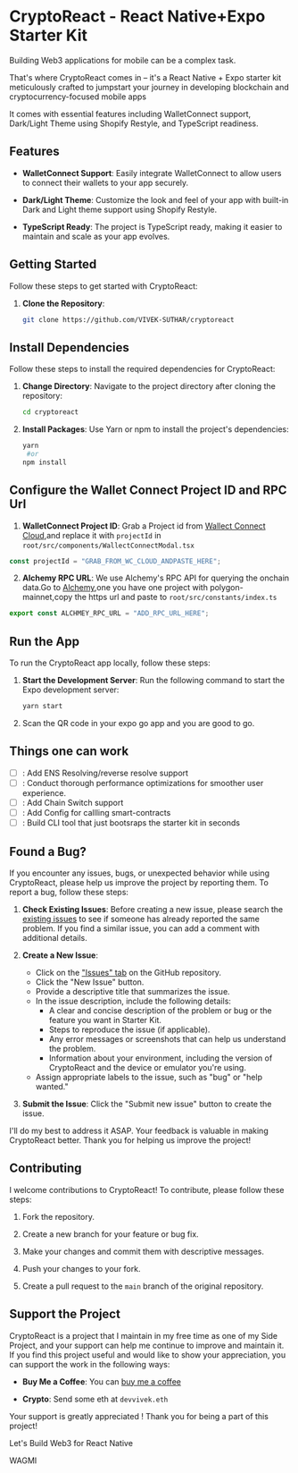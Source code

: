 # CryptoReact - React Native+Expo Starter Kit

Building Web3 applications for mobile can be a complex task.

That's where CryptoReact comes in – it's a React Native + Expo starter kit meticulously crafted to jumpstart your journey in developing blockchain and cryptocurrency-focused mobile apps

It comes with essential features including WalletConnect support, Dark/Light Theme using Shopify Restyle, and TypeScript readiness.

## Features

- **WalletConnect Support**: Easily integrate WalletConnect to allow users to connect their wallets to your app securely.

- **Dark/Light Theme**: Customize the look and feel of your app with built-in Dark and Light theme support using Shopify Restyle.

- **TypeScript Ready**: The project is TypeScript ready, making it easier to maintain and scale as your app evolves.

## Getting Started

Follow these steps to get started with CryptoReact:

1. **Clone the Repository**:
   ```sh
   git clone https://github.com/VIVEK-SUTHAR/cryptoreact
   ```

## Install Dependencies

Follow these steps to install the required dependencies for CryptoReact:

1. **Change Directory**: Navigate to the project directory after cloning the repository:

   ```sh
   cd cryptoreact
   ```

2. **Install Packages**: Use Yarn or npm to install the project's dependencies:
   ```sh
   yarn
    #or
   npm install
   ```

## Configure the Wallet Connect Project ID and RPC Url

1. **WalletConnect Project ID**: Grab a Project id from [Wallect Connect Cloud](https://cloud.walletconnect.com/),and replace it with `projectId` in `root/src/components/WallectConnectModal.tsx`

```ts
const projectId = "GRAB_FROM_WC_CLOUD_ANDPASTE_HERE";
```

2. **Alchemy RPC URL**: We use Alchemy's RPC API for querying the onchain data.Go to [Alchemy](https://www.alchemy.com/),one you have one project with polygon-mainnet,copy the https url and paste to `root/src/constants/index.ts`

```ts
export const ALCHMEY_RPC_URL = "ADD_RPC_URL_HERE";
```

## Run the App

To run the CryptoReact app locally, follow these steps:

1. **Start the Development Server**: Run the following command to start the Expo development server:

   ```sh
   yarn start
   ```

2. Scan the QR code in your expo go app and you are good to go.

## Things one can work

- [ ] : Add ENS Resolving/reverse resolve support
- [ ] : Conduct thorough performance optimizations for smoother user experience.
- [ ] : Add Chain Switch support
- [ ] : Add Config for callling smart-contracts
- [ ] : Build CLI tool that just bootsraps the starter kit in seconds

## Found a Bug?

If you encounter any issues, bugs, or unexpected behavior while using CryptoReact, please help us improve the project by reporting them. To report a bug, follow these steps:

1. **Check Existing Issues**: Before creating a new issue, please search the [existing issues](https://github.com/VIVEK-SUTHAR/cryptoreact/issues) to see if someone has already reported the same problem. If you find a similar issue, you can add a comment with additional details.

2. **Create a New Issue**:

   - Click on the ["Issues" tab](https://github.com/VIVEK-SUTHAR/cryptoreact/issues) on the GitHub repository.
   - Click the "New Issue" button.
   - Provide a descriptive title that summarizes the issue.
   - In the issue description, include the following details:
     - A clear and concise description of the problem or bug or the feature you want in Starter Kit.
     - Steps to reproduce the issue (if applicable).
     - Any error messages or screenshots that can help us understand the problem.
     - Information about your environment, including the version of CryptoReact and the device or emulator you're using.
   - Assign appropriate labels to the issue, such as "bug" or "help wanted."

3. **Submit the Issue**: Click the "Submit new issue" button to create the issue.

I'll do my best to address it ASAP. Your feedback is valuable in making CryptoReact better.
Thank you for helping us improve the project!

## Contributing

I welcome contributions to CryptoReact! To contribute, please follow these steps:

1. Fork the repository.

2. Create a new branch for your feature or bug fix.

3. Make your changes and commit them with descriptive messages.

4. Push your changes to your fork.

5. Create a pull request to the `main` branch of the original repository.

## Support the Project

CryptoReact is a project that I maintain in my free time as one of my Side Project, and your support can help me continue to improve and maintain it.
If you find this project useful and would like to show your appreciation, you can support the work in the following ways:

- **Buy Me a Coffee**: You can [buy me a coffee](https://www.buymeacoffee.com/devvivek)

- **Crypto**: Send some eth at `devvivek.eth`

Your support is greatly appreciated !
Thank you for being a part of this project!

Let's Build Web3 for React Native

WAGMI
